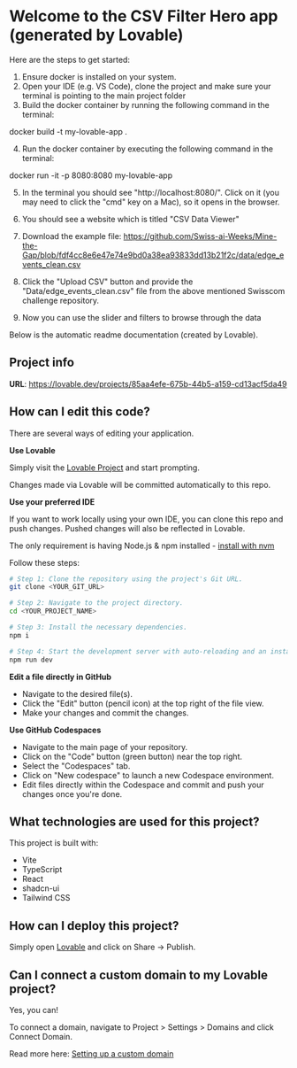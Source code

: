 # Welcome to the CSV Filter Hero app (generated by Lovable)

Here are the steps to get started:

1) Ensure docker is installed on your system.
2) Open your IDE (e.g. VS Code), clone the project and make sure your terminal is pointing to the main project folder
3) Build the docker container by running the following command in the terminal:

docker build -t my-lovable-app .

4) Run the docker container by executing the following command in the terminal:

docker run -it -p 8080:8080 my-lovable-app

5) In the terminal you should see "http://localhost:8080/". Click on it (you may need to click the "cmd" key on a Mac), so it opens in the browser.

6) You should see a website which is titled "CSV Data Viewer"

7) Download the example file: https://github.com/Swiss-ai-Weeks/Mine-the-Gap/blob/fdf4cc8e6e47e74e9bd0a38ea93833dd13b21f2c/data/edge_events_clean.csv

8) Click the "Upload CSV" button and provide the "Data/edge_events_clean.csv" file from the above mentioned Swisscom challenge repository.

9) Now you can use the slider and filters to browse through the data


Below is the automatic readme documentation (created by Lovable).

## Project info

**URL**: https://lovable.dev/projects/85aa4efe-675b-44b5-a159-cd13acf5da49

## How can I edit this code?

There are several ways of editing your application.

**Use Lovable**

Simply visit the [Lovable Project](https://lovable.dev/projects/85aa4efe-675b-44b5-a159-cd13acf5da49) and start prompting.

Changes made via Lovable will be committed automatically to this repo.

**Use your preferred IDE**

If you want to work locally using your own IDE, you can clone this repo and push changes. Pushed changes will also be reflected in Lovable.

The only requirement is having Node.js & npm installed - [install with nvm](https://github.com/nvm-sh/nvm#installing-and-updating)

Follow these steps:

```sh
# Step 1: Clone the repository using the project's Git URL.
git clone <YOUR_GIT_URL>

# Step 2: Navigate to the project directory.
cd <YOUR_PROJECT_NAME>

# Step 3: Install the necessary dependencies.
npm i

# Step 4: Start the development server with auto-reloading and an instant preview.
npm run dev
```

**Edit a file directly in GitHub**

- Navigate to the desired file(s).
- Click the "Edit" button (pencil icon) at the top right of the file view.
- Make your changes and commit the changes.

**Use GitHub Codespaces**

- Navigate to the main page of your repository.
- Click on the "Code" button (green button) near the top right.
- Select the "Codespaces" tab.
- Click on "New codespace" to launch a new Codespace environment.
- Edit files directly within the Codespace and commit and push your changes once you're done.

## What technologies are used for this project?

This project is built with:

- Vite
- TypeScript
- React
- shadcn-ui
- Tailwind CSS

## How can I deploy this project?

Simply open [Lovable](https://lovable.dev/projects/85aa4efe-675b-44b5-a159-cd13acf5da49) and click on Share -> Publish.

## Can I connect a custom domain to my Lovable project?

Yes, you can!

To connect a domain, navigate to Project > Settings > Domains and click Connect Domain.

Read more here: [Setting up a custom domain](https://docs.lovable.dev/features/custom-domain#custom-domain)
